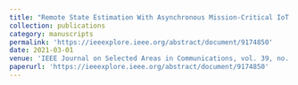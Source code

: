 ```yaml
---
title: "Remote State Estimation With Asynchronous Mission-Critical IoT Sensors"
collection: publications
category: manuscripts
permalink: 'https://ieeexplore.ieee.org/abstract/document/9174850'
date: 2021-03-01
venue: 'IEEE Journal on Selected Areas in Communications, vol. 39, no. 3, pp. 835-850'
paperurl: 'https://ieeexplore.ieee.org/abstract/document/9174850'
---
```


